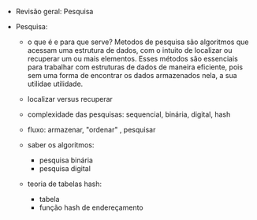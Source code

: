 - Revisão geral: Pesquisa

- Pesquisa:
    - o que é e para que serve?
        Metodos de pesquisa são algoritmos que acessam uma estrutura de dados, com o intuito de localizar ou recuperar um ou mais elementos. Esses métodos são essenciais para trabalhar com estruturas de dados de maneira eficiente, pois sem uma forma de encontrar os dados armazenados nela, a sua utilidae utilidade.

    - localizar versus recuperar

    - complexidade das pesquisas: sequencial, binária, digital, hash

    - fluxo: armazenar, "ordenar" , pesquisar

    - saber os algoritmos:
        - pesquisa binária
        - pesquisa digital

    - teoria de tabelas hash:
        - tabela
        - função hash de endereçamento


